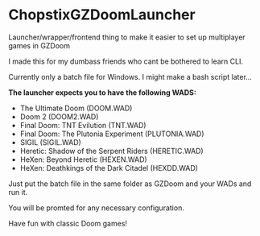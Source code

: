 # ChopstixGZDoomLauncher
Launcher/wrapper/frontend thing to make it easier to set up multiplayer games in GZDoom

I made this for my dumbass friends who cant be bothered to learn CLI.

Currently only a batch file for Windows. I might make a bash script later...

**The launcher expects you to have the following WADS:**
* The Ultimate Doom (DOOM.WAD)
* Doom 2 (DOOM2.WAD)
* Final Doom: TNT Evilution (TNT.WAD)
* Final Doom: The Plutonia Experiment (PLUTONIA.WAD)
* SIGIL (SIGIL.WAD)
* Heretic: Shadow of the Serpent Riders (HERETIC.WAD)
* HeXen: Beyond Heretic (HEXEN.WAD)
* HeXen: Deathkings of the Dark Citadel (HEXDD.WAD)

Just put the batch file in the same folder as GZDoom and your WADs and run it.

You will be promted for any necessary configuration.

Have fun with classic Doom games!

